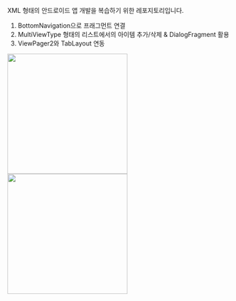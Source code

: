 XML 형태의 안드로이드 앱 개발을 복습하기 위한 레포지토리입니다.
1. BottomNavigation으로 프래그먼트 연결
2. MultiViewType 형태의 리스트에서의 아이템 추가/삭제 & DialogFragment 활용
3. ViewPager2와 TabLayout 연동

<img src="https://github.com/user-attachments/assets/2c7efc78-7da7-4347-9f10-4796e505c81d" width=270 />
<img src="https://github.com/user-attachments/assets/bf192e88-6a50-4e98-b5d2-c71b560a023c" width=270 />

